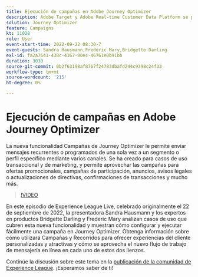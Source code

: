 ```yaml
---
title: Ejecución de campañas en Adobe Journey Optimizer
description: Adobe Target y Adobe Real-time Customer Data Platform se pueden integrar para ofrecer una experiencia del cliente más personalizada. En este evento en directo, vea cómo la integración de estas dos plataformas puede ayudar a las empresas a recopilar datos en tiempo real y, a continuación, crear y probar experiencias segmentadas. Vea el proceso de extremo a extremo de esta potente capacidad en una demostración en directo.
solution: Journey Optimizer
feature: Campaigns
kt: 11028
role: User
event-start-time: 2022-09-22 08:30-7
event-guests: Sandra Hausmann,Frederic Mary,Bridgette Darling
exl-id: fa2a7641-438c-4167-80ec-46761e0b91bb
duration: 3030
source-git-commit: 0b2f63198af8767f24783dbafd244c9398c24f33
workflow-type: tm+mt
source-wordcount: '215'
ht-degree: 0%

---
```


# Ejecución de campañas en Adobe Journey Optimizer

La nueva funcionalidad Campañas de Journey Optimizer le permite enviar mensajes recurrentes o programados de una sola vez a un segmento o perfil específico mediante varios canales. Se ha creado para casos de uso transaccional y de marketing, y permite aprovechar las campañas para ofertas promocionales, campañas de participación, anuncios, avisos legales o actualizaciones de directivas, confirmaciones de transacciones y mucho más.

>[!VIDEO](https://video.tv.adobe.com/v/3409504/?quality=12&learn=on)

En este episodio de Experience League Live, celebrado originalmente el 22 de septiembre de 2022, la presentadora Sandra Hausmann y los expertos en productos Bridgette Darling y Frederic Mary analizan casos de uso que cubren esta nueva funcionalidad y muestran cómo configurar y ejecutar fácilmente una campaña en Journey Optimizer. Obtenga información sobre cómo utilizará Campañas y Recorridos para ofrecer experiencias del cliente personalizadas y atractivas y cómo se aprovecha el nuevo flujo de trabajo de mensajería en línea en cada uno de estos dos lienzos.

Continúe la discusión sobre este tema en la [publicación de la comunidad de Experience League](https://experienceleaguecommunities.adobe.com/t5/journey-optimizer-discussions/experience-league-live-post-session-discussion-execute-your/m-p/547896?profile.language=es#M52). ¡Esperamos saber de ti!


